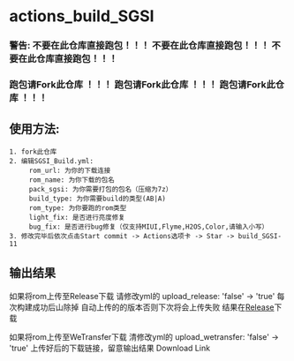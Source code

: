 # actions_build_SGSI
### 警告: 不要在此仓库直接跑包！！！ 不要在此仓库直接跑包！！！ 不要在此仓库直接跑包！！！
### 跑包请Fork此仓库 ！！！ 跑包请Fork此仓库 ！！！ 跑包请Fork此仓库 ！！！

## 使用方法:
```
1. fork此仓库
2. 编辑SGSI_Build.yml:
     rom_url: 为你的下载连接 
     rom_name: 为你下载的包名 
     pack_sgsi: 为你需要打包的包名（压缩为7z）
     build_type: 为你需要build的类型(AB|A) 
     rom_type: 为你要跑的rom类型  
     light_fix: 是否进行亮度修复
     bug_fix: 是否进行bug修复（仅支持MIUI,Flyme,H2OS,Color,请输入小写）
3. 修改完毕后依次点击Start commit -> Actions选项卡 -> Star -> build_SGSI-11
```
 
## 输出结果
如果将rom上传至Release下载 请修改yml的 upload_release: 'false' -> 'true' 
每次构建成功后山除掉 自动上传的的版本否则下次将会上传失败
结果在[Release](../../releases)下载

如果将rom上传至WeTransfer下载 清修改yml的 upload_wetransfer: 'false' -> 'true'
上传好后的下载链接，留意输出结果 Download Link
